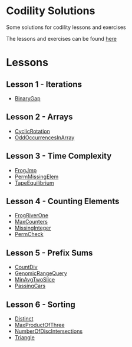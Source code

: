 # Codility Solutions

Some solutions for codility lessons and exercises

The lessons and exercises can be found [here](https://app.codility.com/programmers/)

# Lessons

## Lesson 1 - Iterations
- [BinaryGap](lesson1/binary_gap.cpp)

## Lesson 2 - Arrays
- [CyclicRotation](lesson2/cyclic_rotation.cpp)
- [OddOccurrencesInArray](lesson2/odd_occurrences_in_array.cpp)

## Lesson 3 - Time Complexity
- [FrogJmp](lesson3/frog_jump.cpp)
- [PermMissingElem](lesson3/missing_element.cpp)
- [TapeEquilibrium](lesson3/tape_equilibrium.cpp)

## Lesson 4 - Counting Elements
- [FrogRiverOne](lesson4/frog_river_one.cpp)
- [MaxCounters](lesson4/max_counters.cpp)
- [MissingInteger](lesson4/missing_integer.cpp)
- [PermCheck](lesson4/permutation_check.cpp)

## Lesson 5 - Prefix Sums
- [CountDiv](lesson5/count_division.cpp)
- [GenomicRangeQuery](lesson5/genomic_range_query.cpp)
- [MinAvgTwoSlice](lesson5/min_average_two_slice.cpp)
- [PassingCars](lesson5/passing_cars.cpp)

## Lesson 6 - Sorting
- [Distinct](lesson6/distinct.cpp)
- [MaxProductOfThree](lesson6/max_product_three.cpp)
- [NumberOfDiscIntersections](lesson6/disc_intersections.cpp)
- [Triangle](lesson6/triangle.cpp)